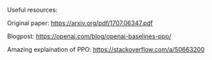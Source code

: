 Useful resources:

Original paper: 
https://arxiv.org/pdf/1707.06347.pdf

Blogpost:
https://openai.com/blog/openai-baselines-ppo/

Amazing explaination of PPO:
https://stackoverflow.com/a/50663200